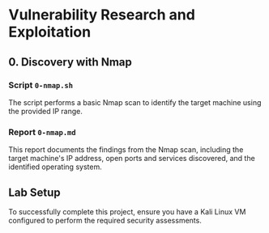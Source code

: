 # Vulnerability Research and Exploitation

## 0. Discovery with Nmap

### Script `0-nmap.sh`

The script performs a basic Nmap scan to identify the target machine using the provided IP range.

### Report `0-nmap.md`

This report documents the findings from the Nmap scan, including the target machine's IP address, open ports and services discovered, and the identified operating system.

## Lab Setup

To successfully complete this project, ensure you have a Kali Linux VM configured to perform the required security assessments.

